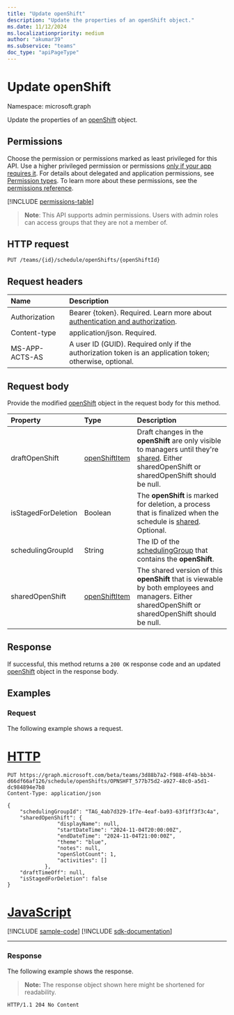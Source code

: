 ```yaml
---
title: "Update openShift"
description: "Update the properties of an openShift object."
ms.date: 11/12/2024
ms.localizationpriority: medium
author: "akumar39"
ms.subservice: "teams"
doc_type: "apiPageType"
---
```


# Update openShift

Namespace: microsoft.graph

Update the properties of an [openShift](../resources/openshift.md) object.

## Permissions

Choose the permission or permissions marked as least privileged for this API. Use a higher privileged permission or permissions [only if your app requires it](/graph/permissions-overview#best-practices-for-using-microsoft-graph-permissions). For details about delegated and application permissions, see [Permission types](/graph/permissions-overview#permission-types). To learn more about these permissions, see the [permissions reference](/graph/permissions-reference).

<!-- { "blockType": "permissions", "name": "openshift_update" } -->
[!INCLUDE [permissions-table](../includes/permissions/openshift-update-permissions.md)]

> **Note**: This API supports admin permissions. Users with admin roles can access groups that they are not a member of.

## HTTP request

<!-- { "blockType": "ignored" } -->

```http
PUT /teams/{id}/schedule/openShifts/{openShiftId}
```

## Request headers

| Name       | Description|
|:-----------|:-----------|
|Authorization|Bearer {token}. Required. Learn more about [authentication and authorization](/graph/auth/auth-concepts).|
| Content-type | application/json. Required. |
| MS-APP-ACTS-AS  | A user ID (GUID). Required only if the authorization token is an application token; otherwise, optional. |

## Request body

Provide the modified [openShift](../resources/openshift.md) object in the request body for this method.

|Property|Type|Description|
|:---|:---|:---|
| draftOpenShift        | [openShiftItem](../resources/openshiftitem.md) | Draft changes in the **openShift** are only visible to managers until they're [shared](../api/schedule-share.md). Either sharedOpenShift or sharedOpenShift should be null.|
| isStagedForDeletion   | Boolean                           | The **openShift** is marked for deletion, a process that is finalized when the schedule is [shared](../api/schedule-share.md).  Optional.   |
| schedulingGroupId     | String                            | The ID of the [schedulingGroup](../resources/schedulinggroup.md) that contains the **openShift**.  |
| sharedOpenShift       | [openShiftItem](../resources/openshiftitem.md) | The shared version of this **openShift** that is viewable by both employees and managers. Either sharedOpenShift or sharedOpenShift should be null.|

## Response

If successful, this method returns a `200 OK` response code and an updated [openShift](../resources/openshift.md) object in the response body.

## Examples

### Request

The following example shows a request.


# [HTTP](#tab/http)
<!-- {
  "blockType": "request",
  "name": "update_openshift",
  "sampleKeys": ["3d88b7a2-f988-4f4b-bb34-d66df66af126", "OPNSHFT_577b75d2-a927-48c0-a5d1-dc984894e7b8"]
}-->

```http
PUT https://graph.microsoft.com/beta/teams/3d88b7a2-f988-4f4b-bb34-d66df66af126/schedule/openShifts/OPNSHFT_577b75d2-a927-48c0-a5d1-dc984894e7b8
Content-Type: application/json

{
    "schedulingGroupId": "TAG_4ab7d329-1f7e-4eaf-ba93-63f1ff3f3c4a",
    "sharedOpenShift": {
                "displayName": null,
                "startDateTime": "2024-11-04T20:00:00Z",
                "endDateTime": "2024-11-04T21:00:00Z",
                "theme": "blue",
                "notes": null,
                "openSlotCount": 1,
                "activities": []
            },
    "draftTimeOff": null,
    "isStagedForDeletion": false
}
```

# [JavaScript](#tab/javascript)
[!INCLUDE [sample-code](../includes/snippets/javascript/update-openshift-javascript-snippets.md)]
[!INCLUDE [sdk-documentation](../includes/snippets/snippets-sdk-documentation-link.md)]

---

### Response

The following example shows the response.

> **Note:** The response object shown here might be shortened for readability.
<!-- {
  "blockType": "ignored"
}-->
```http
HTTP/1.1 204 No Content
```

